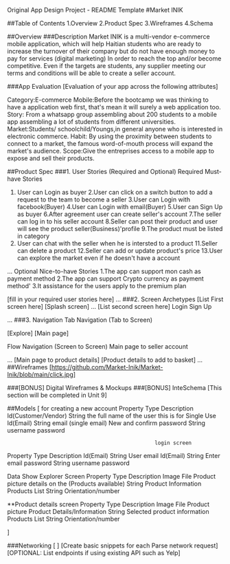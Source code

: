 Original App Design Project - README Template
#Market INIK

##Table of Contents
1.Overview
2.Product Spec
3.Wireframes
4.Schema

##Overview
###Description
Market INIK is a multi-vendor e-commerce mobile application, which will help Haitian students who are ready to increase 
the turnover of their company but do not have enough money to pay for services (digital marketing)
In order to reach the top and/or become competitive. 
Even if the targets are students, any supplier meeting our terms and conditions will be able to create a seller account.


###App Evaluation
[Evaluation of your app across the following attributes]

Category:E-commerce
Mobile:Before the bootcamp we was thinking to have a application web first, that's mean it will surely a web application too.
Story: From a whatsapp group assembling about 200 students to a mobile app assembling a lot of students from different universities.
Market:Students/ schoolchild/Youngs,in general anyone who is interested in electronic commerce.
Habit: By using the proximity between students to connect to a market, the famous word-of-mouth process will expand the market's audience.
Scope:Give the entreprises access to a mobile app to expose and sell their products.

##Product Spec
###1. User Stories (Required and Optional)
Required Must-have Stories

1. User can Login as buyer
2.User can click on a switch button to add a request to the team to become a seller
3.User can Login with facebook(Buyer)
4.User can Login with email(Buyer)
5.User can Sign Up as buyer
6.After agreement user can create seller's account
7.The seller can log in to his seller account
8.Seller can post their product and user will see the product seller(Business)'profile
9.The product must be listed in category
10. User can chat with the seller when he is intersted to a product
11.Seller can delete a product
12.Seller can add or update product's price
13.User can explore the market even if he doesn't have a account


…
Optional Nice-to-have Stories
1.The app can support mon cash as payment method
2.The app can support Crypto currency as payment method'
3.It assistance for the users apply to the premium plan


[fill in your required user stories here]
…
###2. Screen Archetypes
[List First screen here]
[Splash screen]
…
[List second screen here]
Login
Sign Up

…
###3. Navigation
Tab Navigation (Tab to Screen)

[Explore]
[Main page]

Flow Navigation (Screen to Screen)
Main page to seller account

…
[Main page to product details]
[Product details to add to basket]
…
##Wireframes
[https://github.com/Market-Inik/Market-Inik/blob/main/click.jpg]


###[BONUS] Digital Wireframes & Mockups
###[BONUS] InteSchema
[This section will be completed in Unit 9]

##Models
[                                         for creating a new account
Property	Type	Description
Id(Customer/Vendor)	String	the full name of the user this is for Single Use
Id(Email)	String	email (single email)
New and confirm password	String	username password

            
                                                    login screen
Property	Type	Description
Id(Email)	String	User email
Id(Email)	String	 Enter email 
password	String	username password










Data Show Explorer Screen
Property	Type	Description
Image	File	Product picture
details on the
(Products available)	String	Product Information
Products List	String	Orientation/number


**Product details screen
Property	Type	Description
Image	File	Product picture
Product Details/Information	String	Selected product information
Products List	String	Orientation/number

]

###Networking
[ ]
[Create basic snippets for each Parse network request]
[OPTIONAL: List endpoints if using existing API such as Yelp]
